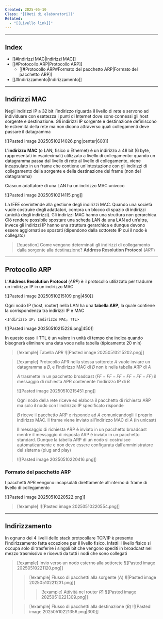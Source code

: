 ```yaml
---
Created: 2025-05-10
Class: "[[Reti di elaboratori]]"
Related:
  - "[[Livello link]]"
---
```

---
## Index
- [[#Indirizzi MAC|Indirizzi MAC]]
- [[#Protocollo ARP|Protocollo ARP]]
	- [[#Protocollo ARP#Formato del pacchetto ARP|Formato del pacchetto ARP]]
- [[#Indirizzamento|Indirizzamento]]
---
## Indirizzi MAC
Negli indirizzi IP a 32 bit l’indirizzo riguarda il livello di rete e servono ad individuare con esattezza i punti di Internet dove sono connessi gli host sorgente e destinazione. Gli indirizzi IP sorgente e destinazione definiscono le estremità della rete ma non dicono attraverso quali collegamenti deve passare il datagramma

![[Pasted image 20250510214026.png|center|600]]

L'**indirizzo MAC** (o LAN, fisico o Ethernet) è un indirizzo a 48 bit (6 byte, rappresentati in esadecimali) utilizzato a livello di collegamento: quando un datagramma passa dal livello di rete al livello di collegamento, viene incapsulato in un frame che contiene un'intestazione con gli indirizzi di collegamento della sorgente e della destinazione del frame (non del datagramma)

Ciascun adattatore di una LAN ha un indirizzo MAC univoco

![[Pasted image 20250510214115.png]]

La IEEE sovrintende alla gestione degli indirizzi MAC. Quando una società vuole costruire degli adattatori, compra un blocco di spazio di indirizzi (unicità degli indirizzi).
Gli indirizzi MAC hanno una struttura non gerarchica. Ciò rendere possibile spostare una scheda LAN da una LAN ad un’altra, invece gli indirizzi IP hanno una struttura gerarchica e dunque devono essere aggiornati se spostati (dipendono dalla sottorete IP cui il nodo è collegato)

>[!question] Come vengono determinati gli indirizzi di collegamento dalla sorgente alla destinazione?
>**Address Resolution Protocol** (*ARP*)

---
## Protocollo ARP
L’**Address Resolution Protocol** (*ARP*) è il protocollo utilizzato per tradurre un indirizzo IP in un indirizzo MAC

![[Pasted image 20250510215109.png|450]]

Ogni nodo IP (host, router) nella LAN ha una **tabella ARP**, la quale contiene la corrispondenza tra indirizzi IP e MAC

```
<Indirizzo IP; Indirizzo MAC; TTL>
```

![[Pasted image 20250510215226.png|450]]

In questo caso il TTL è un valore in unità di tempo che indica quando bisognerà eliminare una data voce nella tabella (tipicamente 20 min)

>[!example] Tabella APR
>![[Pasted image 20250510215202.png]]

>[!example] Protocollo APR nella stessa sottorete
>$A$ vuole inviare un datagramma a $B$, e l’indirizzo MAC di $B$ non è nella tabella ARP di $A$
>
>$A$ trasmette in un pacchetto broadcast ($FF-FF-FF-FF-FF-FF$) il messaggio di richiesta APR contenente l’indirizzo IP di $B$
>
>![[Pasted image 20250510215451.png]]
>
>Ogni nodo della rete riceve ed elabora il pacchetto di richiesta ARP ma solo il nodo con l’indirizzo IP specificato risponde
>
>$B$ riceve il pacchetto ARP e risponde ad $A$ comunicandogli il proprio indirizzo MAC. Il frame viene inviato all’indirizzo MAC di $A$ (in unicast)
>
>Il messaggio di richiesta ARP è inviato in un pacchetto broadcast mentre il messaggio di risposta ARP è inviato in un pacchetto standard. Dunque la tabella ARP di un nodo si costruisce automaticamente e non deve essere configurata dall’amministratore del sistema (plug and play)
>
>![[Pasted image 20250510220416.png]]

### Formato del pacchetto ARP
I pacchetti APR vengono incapsulati direttamente all’interno di frame di livello di collegamento

![[Pasted image 20250510220522.png]]

>[!example]
>![[Pasted image 20250510220554.png]]

---
## Indirizzamento
In ognuno dei 4 livelli dello stack protocollare TCP/IP è presente l’indirizzamento fatta eccezione per il livello fisico. Infatti il livello fisico si occupa solo di trasferire i singoli bit che vengono spediti in broadcast nel mezzo trasmissivo e ricevuti da tutti i nodi che sono collegati

>[!example] Invio verso un nodo esterno alla sottorete
>![[Pasted image 20250510221120.png]]
>>[!example] Flusso di pacchetti alla sorgente ($A$)
>>![[Pasted image 20250510221231.png]]
>>>[!example] Attività nel router $R 1$
>>>![[Pasted image 20250510221309.png]]
>
>>[!example] Flusso di pacchetti alla destinazione ($B$)
>>![[Pasted image 20250510221356.png|300]]



